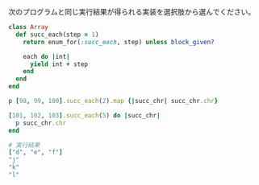 次のプログラムと同じ実行結果が得られる実装を選択肢から選んでください。

```ruby
class Array
  def succ_each(step = 1)
    return enum_for(:succ_each, step) unless block_given?

    each do |int|
      yield int + step
    end
  end
end

p [98, 99, 100].succ_each(2).map {|succ_chr| succ_chr.chr}

[101, 102, 103].succ_each(5) do |succ_chr|
  p succ_chr.chr
end
```

```ruby
# 実行結果
["d", "e", "f"]
"j"
"k"
"l"
```
